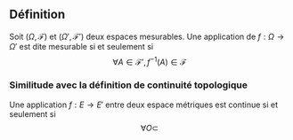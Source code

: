 ## Définition
Soit $(\Omega, \mathcal F)$ et $(\Omega', \mathcal F')$ deux espaces mesurables. Une application de $f: \Omega \to \Omega'$ est dite mesurable si et seulement si
$$\forall A \in \mathcal F', f^{-1}(A) \in \mathcal F$$

### Similitude avec la définition de continuité topologique
Une application $f: E \to E'$ entre deux espace métriques est continue si et seulement si
$$\forall O \subset$$